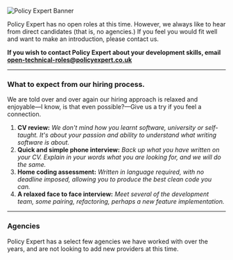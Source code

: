 ![Policy Expert Banner](pe-bkg-img.jpg)


Policy Expert has no open roles at this time. However, we always like to hear from direct candidates (that is, no agencies.) If you feel you would fit well and want to make an introduction, please contact us.

**If you wish to contact Policy Expert about your development skills, email [open-technical-roles@policyexpert.co.uk](mailTo:open-technical-roles@policyexpert.co.uk)**

---

### What to expect from our hiring process.
We are told over and over again our hiring approach is relaxed and enjoyable—I know, is that even possible?—Give us a try if you feel a connection.

1. **CV review:** *We don't mind how you learnt software, university or self-taught. It's about your passion and ability to understand what writing software is about.*
2. **Quick and simple phone interview:** *Back up what you have written on your CV. Explain in your words what you are looking for, and we will do the same.*
3. **Home coding assessment:** *Written in language required, with no deadline imposed, allowing you to produce the best clean code you can.*
4. **A relaxed face to face interview:** *Meet several of the development team, some pairing, refactoring, perhaps a new feature implementation.*

---

### Agencies
Policy Expert has a select few agencies we have worked with over the years, and are not looking to add new providers at this time. 

